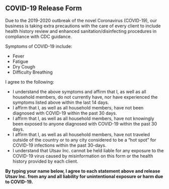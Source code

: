## COVID-19 Release Form

Due to the 2019-2020 outbreak of the novel Coronavirus (COVID-19), our business is
taking extra precautions with the care of every client to include health history review and
enhanced sanitation/disinfecting procedures in compliance with CDC guidance.

Symptoms of COVID-19 include:
- Fever
- Fatigue
- Dry Cough
- Difficulty Breathing

I agree to the following:
- I understand the above symptoms and affirm that I, as well as all household
members, do not currently have, nor have experienced the symptoms listed above
within the last 14 days.
- I affirm that I, as well as all household members, have not been diagnosed with
COVID-19 within the past 30 days.
- I affirm that I, as well as all household members, have not knowingly been exposed
to anyone diagnosed with COVID-19 within the past 30 days.
- I affirm that I, as well as all household members, have not traveled outside of the
country or to any city considered to be a “hot spot” for COVID-19 infections within
the past 30-days.
- I understand that Utsav Inc. cannot be held liable for any exposure
to the COVID-19 virus caused by misinformation on this form or the health history
provided by each client.


**By typing your name below, I agree to each statement above and release Utsav Inc. from any
and all liability for unintentional exposure or harm due to COVID-19.**